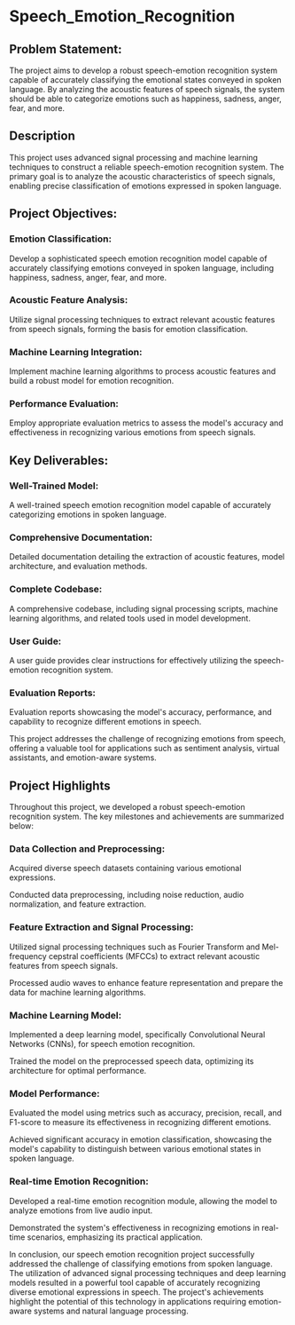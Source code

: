 # Speech_Emotion_Recognition

## Problem Statement:
The project aims to develop a robust speech-emotion recognition system capable of accurately classifying the emotional states conveyed in spoken language. By analyzing the acoustic features of speech signals, the system should be able to categorize emotions such as happiness, sadness, anger, fear, and more.

## Description
This project uses advanced signal processing and machine learning techniques to construct a reliable speech-emotion recognition system. The primary goal is to analyze the acoustic characteristics of speech signals, enabling precise classification of emotions expressed in spoken language.

## Project Objectives:

### Emotion Classification: 
Develop a sophisticated speech emotion recognition model capable of accurately classifying emotions conveyed in spoken language, including happiness, sadness, anger, fear, and more.

### Acoustic Feature Analysis: 
Utilize signal processing techniques to extract relevant acoustic features from speech signals, forming the basis for emotion classification.

### Machine Learning Integration: 
Implement machine learning algorithms to process acoustic features and build a robust model for emotion recognition.

### Performance Evaluation: 
Employ appropriate evaluation metrics to assess the model's accuracy and effectiveness in recognizing various emotions from speech signals.

## Key Deliverables:

### Well-Trained Model: 
A well-trained speech emotion recognition model capable of accurately categorizing emotions in spoken language.

### Comprehensive Documentation: 
Detailed documentation detailing the extraction of acoustic features, model architecture, and evaluation methods.

### Complete Codebase: 
A comprehensive codebase, including signal processing scripts, machine learning algorithms, and related tools used in model development.

### User Guide: 
A user guide provides clear instructions for effectively utilizing the speech-emotion recognition system.

### Evaluation Reports: 
Evaluation reports showcasing the model's accuracy, performance, and capability to recognize different emotions in speech.

This project addresses the challenge of recognizing emotions from speech, offering a valuable tool for applications such as sentiment analysis, virtual assistants, and emotion-aware systems.

## Project Highlights
Throughout this project, we developed a robust speech-emotion recognition system. The key milestones and achievements are summarized below:

### Data Collection and Preprocessing:

Acquired diverse speech datasets containing various emotional expressions.

Conducted data preprocessing, including noise reduction, audio normalization, and feature extraction.

### Feature Extraction and Signal Processing:

Utilized signal processing techniques such as Fourier Transform and Mel-frequency cepstral coefficients (MFCCs) to extract relevant acoustic features from speech signals.

Processed audio waves to enhance feature representation and prepare the data for machine learning algorithms.

### Machine Learning Model:

Implemented a deep learning model, specifically Convolutional Neural Networks (CNNs), for speech emotion recognition.

Trained the model on the preprocessed speech data, optimizing its architecture for optimal performance.

### Model Performance:

Evaluated the model using metrics such as accuracy, precision, recall, and F1-score to measure its effectiveness in recognizing different emotions.

Achieved significant accuracy in emotion classification, showcasing the model's capability to distinguish between various emotional states in spoken language.

### Real-time Emotion Recognition:

Developed a real-time emotion recognition module, allowing the model to analyze emotions from live audio input.

Demonstrated the system's effectiveness in recognizing emotions in real-time scenarios, emphasizing its practical application.

In conclusion, our speech emotion recognition project successfully addressed the challenge of classifying emotions from spoken language. The utilization of advanced signal processing techniques and deep learning models resulted in a powerful tool capable of accurately recognizing diverse emotional expressions in speech. The project's achievements highlight the potential of this technology in applications requiring emotion-aware systems and natural language processing.

